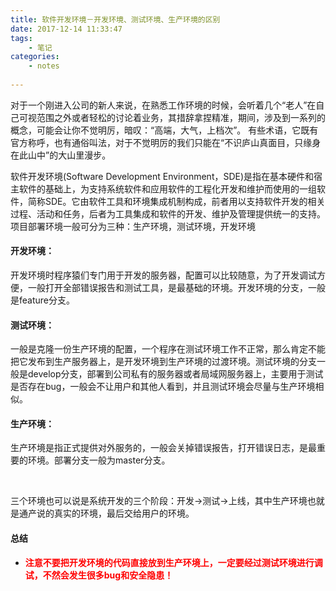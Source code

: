 ```yaml
---
title: 软件开发环境－开发环境、测试环境、生产环境的区别
date: 2017-12-14 11:33:47
tags:
	- 笔记
categories:
	- notes
	
---
```



对于一个刚进入公司的新人来说，在熟悉工作环境的时候，会听着几个“老人”在自己可视范围之外或者轻松的讨论着业务，其措辞拿捏精准，期间，涉及到一系列的概念，可能会让你不觉明厉，暗叹：“高端，大气，上档次”。
有些术语，它既有官方称呼，也有通俗叫法，对于不觉明厉的我们只能在“不识庐山真面目，只缘身在此山中”的大山里漫步。

<!--more-->

软件开发环境(Software Development Environment，SDE)是指在基本硬件和宿主软件的基础上，为支持系统软件和应用软件的工程化开发和维护而使用的一组软件，简称SDE。它由软件工具和环境集成机制构成，前者用以支持软件开发的相关过程、活动和任务，后者为工具集成和软件的开发、维护及管理提供统一的支持。
项目部署环境一般可分为三种：生产环境，测试环境，开发环境

#### 开发环境：
开发环境时程序猿们专门用于开发的服务器，配置可以比较随意，为了开发调试方便，一般打开全部错误报告和测试工具，是最基础的环境。开发环境的分支，一般是feature分支。

#### 测试环境：
一般是克隆一份生产环境的配置，一个程序在测试环境工作不正常，那么肯定不能把它发布到生产服务器上，是开发环境到生产环境的过渡环境。测试环境的分支一般是develop分支，部署到公司私有的服务器或者局域网服务器上，主要用于测试是否存在bug，一般会不让用户和其他人看到，并且测试环境会尽量与生产环境相似。

#### 生产环境：
生产环境是指正式提供对外服务的，一般会关掉错误报告，打开错误日志，是最重要的环境。部署分支一般为master分支。

</br>

三个环境也可以说是系统开发的三个阶段：开发->测试->上线，其中生产环境也就是通产说的真实的环境，最后交给用户的环境。
</br>
#### 总结

- <font color=red>**注意不要把开发环境的代码直接放到生产环境上，一定要经过测试环境进行调试，不然会发生很多bug和安全隐患！**</font>
